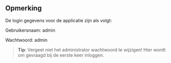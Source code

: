## Opmerking

De login gegevens voor de applicatie zijn als volgt:

Gebruikersnaam: admin

Wachtwoord:	admin

> **Tip**: Vergeet niet het administrator wachtwoord te wijzigen! Hier wordt om gevraagd bij de eerste keer inloggen.